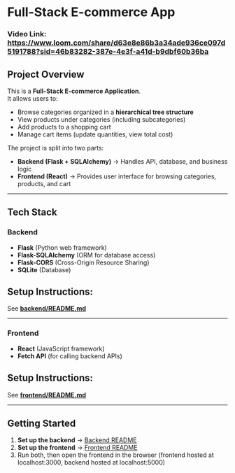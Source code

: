 # Full-Stack E-commerce App

### Video Link: https://www.loom.com/share/d63e8e86b3a34ade936ce097d5191788?sid=46b83282-387e-4e3f-a41d-b9dbf60b36ba

## Project Overview
This is a **Full-Stack E-commerce Application**.  
It allows users to:
- Browse categories organized in a **hierarchical tree structure**
- View products under categories (including subcategories)
- Add products to a shopping cart
- Manage cart items (update quantities, view total cost)

The project is split into two parts:
- **Backend (Flask + SQLAlchemy)** → Handles API, database, and business logic
- **Frontend (React)** → Provides user interface for browsing categories, products, and cart

---

## Tech Stack
### Backend
- **Flask** (Python web framework)  
- **Flask-SQLAlchemy** (ORM for database access)  
- **Flask-CORS** (Cross-Origin Resource Sharing)  
- **SQLite** (Database)  

## Setup Instructions:  
See **[backend/README.md](backend/README.md)**

---

### Frontend
- **React** (JavaScript framework)  
- **Fetch API** (for calling backend APIs)  


## Setup Instructions:  
See **[frontend/README.md](frontend/README.md)**

---

## Getting Started
1. **Set up the backend** → [Backend README](backend/README.md)  
2. **Set up the frontend** → [Frontend README](frontend/README.md)  
3. Run both, then open the frontend in the browser (frontend hosted at localhost:3000, backend hosted at localhost:5000)



